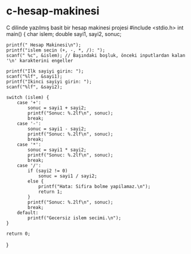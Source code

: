 

# c-hesap-makinesi
C dilinde yazılmış basit bir hesap makinesi projesi
#include <stdio.h>
int main() {
    char islem;
    double sayi1, sayi2, sonuc;

    printf(" Hesap Makinesi\n");
    printf("islem secin (+, -, *, /): ");
    scanf(" %c", &islem); // Başındaki boşluk, önceki inputlardan kalan '\n' karakterini engeller

    printf("Ilk sayiyi girin: ");
    scanf("%lf", &sayi1);
    printf("Ikinci sayiyi girin: ");
    scanf("%lf", &sayi2);

    switch (islem) {
        case '+':
            sonuc = sayi1 + sayi2;
            printf("Sonuc: %.2lf\n", sonuc);
            break;
        case '-':
            sonuc = sayi1 - sayi2;
            printf("Sonuc: %.2lf\n", sonuc);
            break;
        case '*':
            sonuc = sayi1 * sayi2;
            printf("Sonuc: %.2lf\n", sonuc);
            break;
        case '/':
            if (sayi2 != 0)
                sonuc = sayi1 / sayi2;
            else {
                printf("Hata: Sifira bolme yapilamaz.\n");
                return 1;
            }
            printf("Sonuc: %.2lf\n", sonuc);
            break;
        default:
            printf("Gecersiz islem secimi.\n");
    }

    return 0;
}
